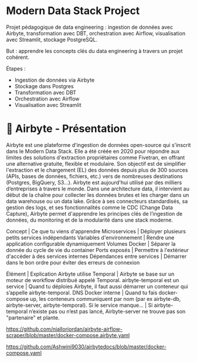 # Modern Data Stack Project

Projet pédagogique de data engineering : ingestion de données avec Airbyte, transformation avec DBT, orchestration avec Airflow, visualisation avec Streamlit, stockage PostgreSQL.

But : apprendre les concepts clés du data engineering à travers un projet cohérent.

Étapes :
- Ingestion de données via Airbyte
- Stockage dans Postgres
- Transformation avec DBT
- Orchestration avec Airflow
- Visualisation avec Streamlit

# 📌 Airbyte - Présentation
Airbyte est une plateforme d'ingestion de données open-source qui s'inscrit dans le Modern Data Stack. Elle a été créée en 2020 pour répondre aux limites des solutions d'extraction propriétaires comme Fivetran, en offrant une alternative gratuite, flexible et modulaire. Son objectif est de simplifier l'extraction et le chargement (EL) des données depuis plus de 300 sources (APIs, bases de données, fichiers, etc.) vers de nombreuses destinations (Postgres, BigQuery, S3...). Airbyte est aujourd'hui utilisé par des milliers d’entreprises à travers le monde. Dans une architecture data, il intervient au début de la chaîne pour collecter les données brutes et les charger dans un data warehouse ou un data lake. Grâce à ses connecteurs standardisés, sa gestion des logs, et ses fonctionnalités comme le CDC (Change Data Capture), Airbyte permet d'apprendre les principes clés de l’ingestion de données, du monitoring et de la modularité dans une stack moderne.

Concept | Ce que tu viens d'apprendre
Microservices | Déployer plusieurs petits services indépendants
Variables d'environnement | Rendre une application configurable dynamiquement
Volumes Docker | Séparer la donnée du cycle de vie du container
Ports exposés | Permettre à l'extérieur d'accéder à des services internes
Dépendances entre services | Démarrer dans le bon ordre pour éviter des erreurs de connexion


Élément | Explication
Airbyte utilise Temporal | Airbyte se base sur un moteur de workflow distribué appelé Temporal.
airbyte-temporal est un service | Quand tu déploies Airbyte, il faut aussi démarrer un conteneur qui s’appelle airbyte-temporal.
DNS Docker interne | Quand tu fais docker-compose up, les conteneurs communiquent par nom (par ex airbyte-db, airbyte-server, airbyte-temporal).
Si le service manque... | Si airbyte-temporal n’existe pas ou n’est pas lancé, Airbyte-server ne trouve pas son "partenaire" et plante.


https://github.com/nialloriordan/airbyte-airflow-scraper/blob/master/docker-compose.airbyte.yaml

https://github.com/Ashwini9030/airbytedocs/blob/master/docker-compose.yaml


